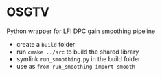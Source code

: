 OSGTV
====================================================

Python wrapper for LFI DPC gain smoothing pipeline

* create a `build` folder
* run `cmake ../src` to build the shared library
* symlink `run_smoothing.py` in the build folder
* use as `from run_smoothing import smooth`

